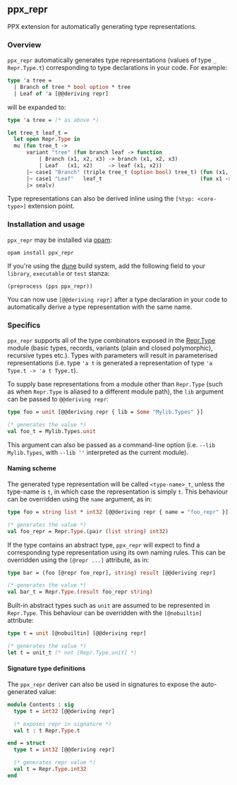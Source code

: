 ## ppx_repr

PPX extension for automatically generating type representations.

### Overview

`ppx_repr` automatically generates type representations (values of type
`_ Repr.Type.t`) corresponding to type declarations in your code. For example:

```ocaml
type 'a tree =
  | Branch of tree * bool option * tree
  | Leaf of 'a [@@deriving repr]
```

will be expanded to:

```ocaml
type 'a tree = (* as above *)

let tree_t leaf_t =
  let open Repr.Type in
  mu (fun tree_t ->
      variant "tree" (fun branch leaf -> function
          | Branch (x1, x2, x3) -> branch (x1, x2, x3)
          | Leaf   (x1, x2)     -> leaf (x1, x2))
      |~ case1 "Branch" (triple tree_t (option bool) tree_t) (fun (x1, x2, x3) -> Branch (x1, x2, x3))
      |~ case1 "Leaf"   leaf_t                               (fun x1 -> Leaf x1)
      |> sealv)
```

Type representations can also be derived inline using the `[%typ: <core-type>]`
extension point.

### Installation and usage

`ppx_repr` may be installed via [opam](https://opam.ocaml.org/):

```
opam install ppx_repr
```

If you're using the [dune](https://github.com/ocaml/dune) build system, add the
following field to your `library`, `executable` or `test` stanza:

```
(preprocess (pps ppx_repr))
```

You can now use `[@@deriving repr]` after a type declaration in your code to
automatically derive a type representation with the same name.

### Specifics

`ppx_repr` supports all of the type combinators exposed in the
[Repr.Type](https://docs.mirage.io/irmin/Irmin.Type/index.html) module (basic
types, records, variants (plain and closed polymorphic), recursive types etc.).
Types with parameters will result in parameterised representations (i.e. type
`'a t` is generated a representation of type `'a Type.t -> 'a t Type.t`).

To supply base representations from a module other than `Repr.Type` (such as
when `Repr.Type` is aliased to a different module path), the `lib` argument
can be passed to `@@deriving repr`:

```ocaml
type foo = unit [@@deriving repr { lib = Some "Mylib.Types" }]

(* generates the value *)
val foo_t = Mylib.Types.unit
```

This argument can also be passed as a command-line option (i.e. `--lib
Mylib.Types`, with `--lib ''` interpreted as the current module).

#### Naming scheme

The generated type representation will be called `<type-name>_t`, unless the
type-name is `t`, in which case the representation is simply `t`. This
behaviour can be overridden using the `name` argument, as in:

```ocaml
type foo = string list * int32 [@@deriving repr { name = "foo_repr" }]

(* generates the value *)
val foo_repr = Repr.Type.(pair (list string) int32)
```

If the type contains an abstract type, `ppx_repr` will expect to find a
corresponding type representation using its own naming rules. This can be
overridden using the `[@repr ...]` attribute, as in:

```ocaml
type bar = (foo [@repr foo_repr], string) result [@@deriving repr]

(* generates the value *)
val bar_t = Repr.Type.(result foo_repr string)
```

Built-in abstract types such as `unit` are assumed to be represented in
`Repr.Type`. This behaviour can be overridden with the `[@nobuiltin]`
attribute:

```ocaml
type t = unit [@nobuiltin] [@@deriving repr]

(* generates the value *)
let t = unit_t (* not [Repr.Type.unit] *)
```

#### Signature type definitions

The `ppx_repr` deriver can also be used in signatures to expose the
auto-generated value:

```ocaml
module Contents : sig
  type t = int32 [@@deriving repr]

  (* exposes repr in signature *)
  val t : t Repr.Type.t

end = struct
  type t = int32 [@@deriving repr]

  (* generates repr value *)
  val t = Repr.Type.int32
end
```
